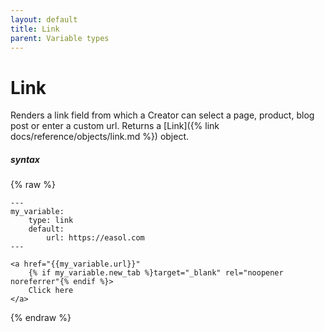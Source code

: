 ```yaml
---
layout: default
title: Link
parent: Variable types
---
```


# Link

Renders a link field from which a Creator can select a page, product, blog post or enter a custom url.
Returns a [Link]({% link docs/reference/objects/link.md %}) object.

##### syntax
{% raw %}
```
---
my_variable:
    type: link
    default:
        url: https://easol.com
---

<a href="{{my_variable.url}}"
    {% if my_variable.new_tab %}target="_blank" rel="noopener noreferrer"{% endif %}>
    Click here
</a>
```
{% endraw %}
